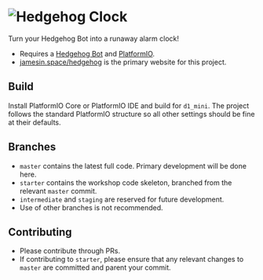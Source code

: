 # ![Hedgehog Clock](https://raw.githubusercontent.com/jda0/hedgehog/gh-pages/assets/hedgehog_clock-vert-light.svg?sanitize=true)

Turn your Hedgehog Bot into a runaway alarm clock!
- Requires a [Hedgehog Bot](//hedgehogbot.co.uk/challenge2.html) and [PlatformIO](//platformio.org).
- [jamesin.space/hedgehog](https://jamesin.space/hedgehog) is the primary website for this project.

## Build

Install PlatformIO Core or PlatformIO IDE and build for `d1_mini`. The project follows the standard PlatformIO structure so all other settings should be fine at their defaults.

## Branches

- `master` contains the latest full code. Primary development will be done here.
- `starter` contains the workshop code skeleton, branched from the relevant `master` commit.
- `intermediate` and `staging` are reserved for future development.
- Use of other branches is not recommended.

## Contributing

- Please contribute through PRs.
- If contributing to `starter`, please ensure that any relevant changes to `master` are committed and parent your commit.
